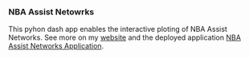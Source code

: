 ### NBA Assist Netowrks

This pyhon dash app enables the interactive ploting of NBA Assist Networks. See more on my [website](https://dorianpopovic.github.io/) and the deployed application [NBA Assist Networks Application](https://dorianpopovic.github.io/).
